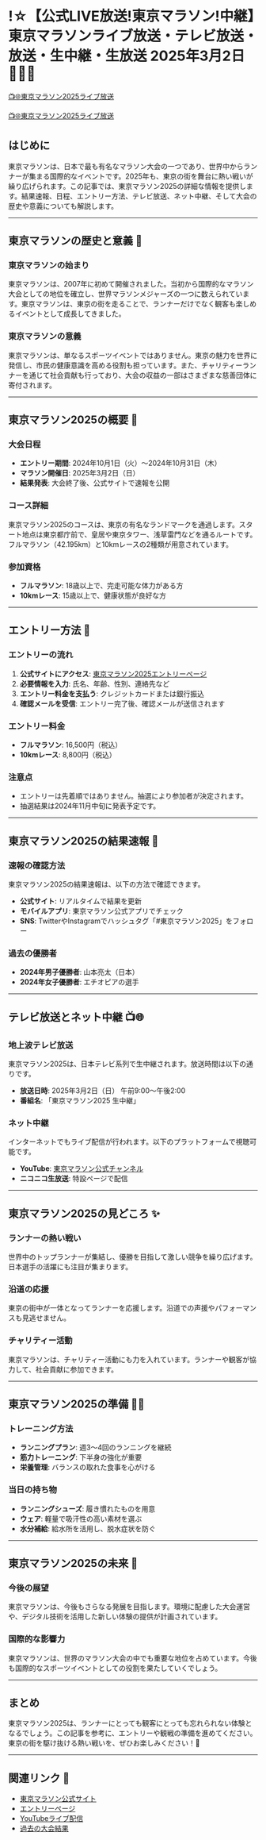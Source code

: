 # !☆【公式LIVE放送!東京マラソン!中継】東京マラソンライブ放送・テレビ放送・放送・生中継・生放送 2025年3月2日 🏃‍♂️🏁


[📺🌐東京マラソン2025ライブ放送](https://japanse-music-fes-2024.blogspot.com/2025/03/marathan.html)

[📺🌐東京マラソン2025ライブ放送](https://japanse-music-fes-2024.blogspot.com/2025/03/marathan.html)
## はじめに
東京マラソンは、日本で最も有名なマラソン大会の一つであり、世界中からランナーが集まる国際的なイベントです。2025年も、東京の街を舞台に熱い戦いが繰り広げられます。この記事では、東京マラソン2025の詳細な情報を提供します。結果速報、日程、エントリー方法、テレビ放送、ネット中継、そして大会の歴史や意義についても解説します。

---

## 東京マラソンの歴史と意義 🏅

### 東京マラソンの始まり
東京マラソンは、2007年に初めて開催されました。当初から国際的なマラソン大会としての地位を確立し、世界マラソンメジャーズの一つに数えられています。東京マラソンは、東京の街を走ることで、ランナーだけでなく観客も楽しめるイベントとして成長してきました。

### 東京マラソンの意義
東京マラソンは、単なるスポーツイベントではありません。東京の魅力を世界に発信し、市民の健康意識を高める役割も担っています。また、チャリティーランナーを通じて社会貢献も行っており、大会の収益の一部はさまざまな慈善団体に寄付されます。

---

## 東京マラソン2025の概要 📜

### 大会日程
- **エントリー期間**: 2024年10月1日（火）～2024年10月31日（木）
- **マラソン開催日**: 2025年3月2日（日）
- **結果発表**: 大会終了後、公式サイトで速報を公開

### コース詳細
東京マラソン2025のコースは、東京の有名なランドマークを通過します。スタート地点は東京都庁前で、皇居や東京タワー、浅草雷門などを通るルートです。フルマラソン（42.195km）と10kmレースの2種類が用意されています。

### 参加資格
- **フルマラソン**: 18歳以上で、完走可能な体力がある方
- **10kmレース**: 15歳以上で、健康状態が良好な方

---

## エントリー方法 📝

### エントリーの流れ
1. **公式サイトにアクセス**: [東京マラソン2025エントリーページ](#)
2. **必要情報を入力**: 氏名、年齢、性別、連絡先など
3. **エントリー料金を支払う**: クレジットカードまたは銀行振込
4. **確認メールを受信**: エントリー完了後、確認メールが送信されます

### エントリー料金
- **フルマラソン**: 16,500円（税込）
- **10kmレース**: 8,800円（税込）

### 注意点
- エントリーは先着順ではありません。抽選により参加者が決定されます。
- 抽選結果は2024年11月中旬に発表予定です。

---

## 東京マラソン2025の結果速報 🚨

### 速報の確認方法
東京マラソン2025の結果速報は、以下の方法で確認できます。
- **公式サイト**: リアルタイムで結果を更新
- **モバイルアプリ**: 東京マラソン公式アプリでチェック
- **SNS**: TwitterやInstagramでハッシュタグ「#東京マラソン2025」をフォロー

### 過去の優勝者
- **2024年男子優勝者**: 山本亮太（日本）
- **2024年女子優勝者**: エチオピアの選手

---

## テレビ放送とネット中継 📺🌐

### 地上波テレビ放送
東京マラソン2025は、日本テレビ系列で生中継されます。放送時間は以下の通りです。
- **放送日時**: 2025年3月2日（日） 午前9:00～午後2:00
- **番組名**: 「東京マラソン2025 生中継」

### ネット中継
インターネットでもライブ配信が行われます。以下のプラットフォームで視聴可能です。
- **YouTube**: [東京マラソン公式チャンネル](#)
- **ニコニコ生放送**: 特設ページで配信

---

## 東京マラソン2025の見どころ ✨

### ランナーの熱い戦い
世界中のトップランナーが集結し、優勝を目指して激しい競争を繰り広げます。日本選手の活躍にも注目が集まります。

### 沿道の応援
東京の街中が一体となってランナーを応援します。沿道での声援やパフォーマンスも見逃せません。

### チャリティー活動
東京マラソンは、チャリティー活動にも力を入れています。ランナーや観客が協力して、社会貢献に参加できます。

---

## 東京マラソン2025の準備 🏋️‍♀️

### トレーニング方法
- **ランニングプラン**: 週3～4回のランニングを継続
- **筋力トレーニング**: 下半身の強化が重要
- **栄養管理**: バランスの取れた食事を心がける

### 当日の持ち物
- **ランニングシューズ**: 履き慣れたものを用意
- **ウェア**: 軽量で吸汗性の高い素材を選ぶ
- **水分補給**: 給水所を活用し、脱水症状を防ぐ

---

## 東京マラソン2025の未来 🔮

### 今後の展望
東京マラソンは、今後もさらなる発展を目指します。環境に配慮した大会運営や、デジタル技術を活用した新しい体験の提供が計画されています。

### 国際的な影響力
東京マラソンは、世界のマラソン大会の中でも重要な地位を占めています。今後も国際的なスポーツイベントとしての役割を果たしていくでしょう。

---

## まとめ
東京マラソン2025は、ランナーにとっても観客にとっても忘れられない体験となるでしょう。この記事を参考に、エントリーや観戦の準備を進めてください。東京の街を駆け抜ける熱い戦いを、ぜひお楽しみください！🎉

---

## 関連リンク 🔗
- [東京マラソン公式サイト](#)
- [エントリーページ](#)
- [YouTubeライブ配信](#)
- [過去の大会結果](#)
